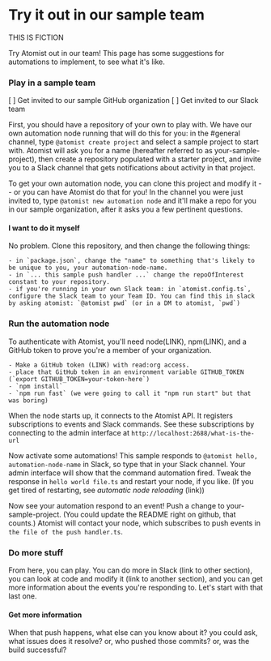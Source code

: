# Try it out in our sample team

THIS IS FICTION

Try Atomist out in our team! This page has some suggestions for automations to implement, to see what it's like.

### Play in a sample team

[ ] Get invited to our sample GitHub organization
[ ] Get invited to our Slack team

First, you should have a repository of your own to play with. We have our own automation node running that will do this for you:
in the #general channel, type `@atomist create project` and select a sample project to start with.
Atomist will ask you for a name (hereafter referred to as your-sample-project), then
create a repository populated with a starter project, and invite you to a Slack channel that gets
notifications about activity in that project.

To get your own automation node, you can clone this project and modify it -- or you can have Atomist do that for you!
In the channel you were just invited to, type `@atomist new automation node` and it'll make a repo for you in our sample organization, after it asks you a few pertinent questions.

#### I want to do it myself

No problem. Clone this repository, and then change the following things:

    - in `package.json`, change the "name" to something that's likely to be unique to you, your automation-node-name.
    - in `... this sample push handler ...` change the repoOfInterest constant to your repository.
    - if you're running in your own Slack team: in `atomist.config.ts`, configure the Slack team to your Team ID. You can find this in slack by asking atomist: `@atomist pwd` (or in a DM to atomist, `pwd`)

### Run the automation node

To authenticate with Atomist, you'll need node(LINK), npm(LINK), 
and a GitHub token to prove you're a member of your organization.

    - Make a GitHub token (LINK) with read:org access. 
    - place that GitHub token in an environment variable GITHUB_TOKEN (`export GITHUB_TOKEN=your-token-here`)
    - `npm install`
    - `npm run fast` (we were going to call it "npm run start" but that was boring)

When the node starts up, it connects to the Atomist API. It registers subscriptions to events and Slack commands.
See these subscriptions by connecting to the admin interface at `http://localhost:2688/what-is-the-url`

Now activate some automations! This sample responds to `@atomist hello, automation-node-name` in Slack, so type that 
in your Slack channel. Your admin interface will show that the command automation fired. Tweak the response in 
`hello world file.ts` and restart your node, if you like. (If you get tired of restarting, see _automatic node reloading_ (link))

Now see your automation respond to an event! Push a change to your-sample-project.
(You could update the README right on github, that counts.) Atomist will contact your node, which subscribes to push events
in `the file of the push handler.ts`. 

### Do more stuff

From here, you can play. You can do more in Slack (link to other section), 
you can look at code and modify it (link to another section), and you can get more information about the events you're 
responding to. Let's start with that last one.

#### Get more information

When that push happens, what else can you know about it? you could ask, what issues does it resolve? or,
who pushed those commits? or, was the build successful?
